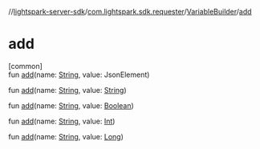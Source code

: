 //[lightspark-server-sdk](../../../index.md)/[com.lightspark.sdk.requester](../index.md)/[VariableBuilder](index.md)/[add](add.md)

# add

[common]\
fun [add](add.md)(name: [String](https://kotlinlang.org/api/latest/jvm/stdlib/kotlin/-string/index.html), value: JsonElement)

fun [add](add.md)(name: [String](https://kotlinlang.org/api/latest/jvm/stdlib/kotlin/-string/index.html), value: [String](https://kotlinlang.org/api/latest/jvm/stdlib/kotlin/-string/index.html))

fun [add](add.md)(name: [String](https://kotlinlang.org/api/latest/jvm/stdlib/kotlin/-string/index.html), value: [Boolean](https://kotlinlang.org/api/latest/jvm/stdlib/kotlin/-boolean/index.html))

fun [add](add.md)(name: [String](https://kotlinlang.org/api/latest/jvm/stdlib/kotlin/-string/index.html), value: [Int](https://kotlinlang.org/api/latest/jvm/stdlib/kotlin/-int/index.html))

fun [add](add.md)(name: [String](https://kotlinlang.org/api/latest/jvm/stdlib/kotlin/-string/index.html), value: [Long](https://kotlinlang.org/api/latest/jvm/stdlib/kotlin/-long/index.html))

